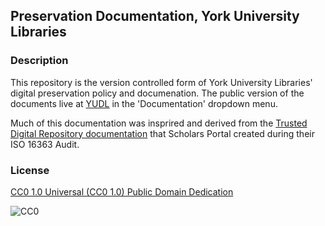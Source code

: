 ## Preservation Documentation, York University Libraries

### Description

This repository is the version controlled form of York University Libraries' digital preservation policy and documenation. The public version of the documents live at [YUDL](http://digital.library.yorku.ca/) in the 'Documentation' dropdown menu.

Much of this documentation was insprired and derived from the [Trusted Digital Repository documentation](http://spotdocs.scholarsportal.info/display/OAIS/Document+Checklist) that Scholars Portal created during their ISO 16363 Audit.

### License

[CC0 1.0 Universal (CC0 1.0)
Public Domain Dedication](http://creativecommons.org/publicdomain/zero/1.0/)

![CC0](http://i.creativecommons.org/p/zero/1.0/88x31.png "CC0")
